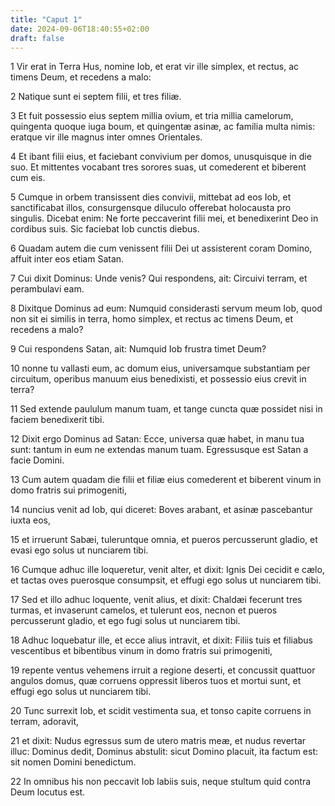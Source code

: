 ```yaml
---
title: "Caput 1"
date: 2024-09-06T18:40:55+02:00
draft: false
---
```




1 Vir erat in Terra Hus, nomine Iob, et erat vir ille simplex, et rectus, ac timens Deum, et recedens a malo:

2 Natique sunt ei septem filii, et tres filiæ.

3 Et fuit possessio eius septem millia ovium, et tria millia camelorum, quingenta quoque iuga boum, et quingentæ asinæ, ac familia multa nimis: eratque vir ille magnus inter omnes Orientales.

4 Et ibant filii eius, et faciebant convivium per domos, unusquisque in die suo. Et mittentes vocabant tres sorores suas, ut comederent et biberent cum eis.

5 Cumque in orbem transissent dies convivii, mittebat ad eos Iob, et sanctificabat illos, consurgensque diluculo offerebat holocausta pro singulis. Dicebat enim: Ne forte peccaverint filii mei, et benedixerint Deo in cordibus suis. Sic faciebat Iob cunctis diebus.

6 Quadam autem die cum venissent filii Dei ut assisterent coram Domino, affuit inter eos etiam Satan.

7 Cui dixit Dominus: Unde venis? Qui respondens, ait: Circuivi terram, et perambulavi eam.

8 Dixitque Dominus ad eum: Numquid considerasti servum meum Iob, quod non sit ei similis in terra, homo simplex, et rectus ac timens Deum, et recedens a malo?

9 Cui respondens Satan, ait: Numquid Iob frustra timet Deum?

10 nonne tu vallasti eum, ac domum eius, universamque substantiam per circuitum, operibus manuum eius benedixisti, et possessio eius crevit in terra?

11 Sed extende paululum manum tuam, et tange cuncta quæ possidet nisi in faciem benedixerit tibi.

12 Dixit ergo Dominus ad Satan: Ecce, universa quæ habet, in manu tua sunt: tantum in eum ne extendas manum tuam. Egressusque est Satan a facie Domini.

13 Cum autem quadam die filii et filiæ eius comederent et biberent vinum in domo fratris sui primogeniti,

14 nuncius venit ad Iob, qui diceret: Boves arabant, et asinæ pascebantur iuxta eos,

15 et irruerunt Sabæi, tuleruntque omnia, et pueros percusserunt gladio, et evasi ego solus ut nunciarem tibi.

16 Cumque adhuc ille loqueretur, venit alter, et dixit: Ignis Dei cecidit e cælo, et tactas oves puerosque consumpsit, et effugi ego solus ut nunciarem tibi.

17 Sed et illo adhuc loquente, venit alius, et dixit: Chaldæi fecerunt tres turmas, et invaserunt camelos, et tulerunt eos, necnon et pueros percusserunt gladio, et ego fugi solus ut nunciarem tibi.

18 Adhuc loquebatur ille, et ecce alius intravit, et dixit: Filiis tuis et filiabus vescentibus et bibentibus vinum in domo fratris sui primogeniti,

19 repente ventus vehemens irruit a regione deserti, et concussit quattuor angulos domus, quæ corruens oppressit liberos tuos et mortui sunt, et effugi ego solus ut nunciarem tibi.

20 Tunc surrexit Iob, et scidit vestimenta sua, et tonso capite corruens in terram, adoravit,

21 et dixit: Nudus egressus sum de utero matris meæ, et nudus revertar illuc: Dominus dedit, Dominus abstulit: sicut Domino placuit, ita factum est: sit nomen Domini benedictum.

22 In omnibus his non peccavit Iob labiis suis, neque stultum quid contra Deum locutus est.


